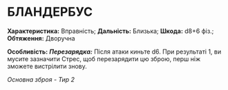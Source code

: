 ﻿# БЛАНДЕРБУС

**Характеристика:** Вправність; **Дальність:** Близька; **Шкода:** d8+6 фіз.; **Обтяження:** Дворучна

**Особливість:** ***Перезарядка:*** Після атаки киньте d6. При результаті 1, ви мусите зазначити Стрес, щоб перезарядити цю зброю, перш ніж зможете вистрілити знову.

*Основна зброя - Тир 2*